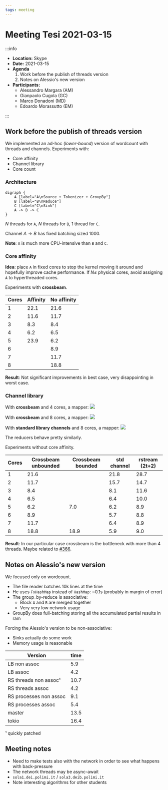 ```yaml
---
tags: meeting
---
```


Meeting Tesi 2021-03-15
===

:::info
- **Location:** Skype
- **Date:** 2021-03-15
- **Agenda**
  1. Work before the publish of threads version
  2. Notes on Alessio's new version
- **Participants:**
    - Alessandro Margara (AM)
    - Gianpaolo Cugola (GC)
    - Marco Donadoni (MD)
    - Edoardo Morassutto (EM)

:::

## Work before the publish of threads version

We implemented an ad-hoc (_lower-bound_) version of wordcount with threads and channels.
Experiments with:

- Core affinity
- Channel library
- Core count

### Architecture

```graphviz
digraph {
    A [label="A\nSource + Tokenizer + GroupBy"]
    B [label="B\nReduce"]
    C [label="C\nSink"]
    A -> B -> C
}
```

$N$ threads for `A`, $N$ threads for `B`, 1 thread for `C`.

Channel $A \rightarrow B$ has fixed batching sized 1000.

**Note**: `A` is much more CPU-intensive than `B` and `C`.

### Core affinity

**Idea**: place `A` in fixed cores to stop the kernel moving it around and hopefully improve cache performance. If $N \le$ physical cores, avoid assigning `A` to hyperthreaded cores.

Experiments with **crossbeam**.

| Cores | Affinity | No affinity |
| ----- | -------- | ----------- |
| 1     | 22.1     | 21.6        |
| 2     | 11.6     | 11.7        |
| 3     | 8.3      | 8.4         |
| 4     | 6.2      | 6.5         |
| 5     | 23.9     | 6.2         |
| 6     |          | 8.9         |
| 7     |          | 11.7        |
| 8     |          | 18.8        |

**Result**: Not significant improvements in best case, very disappointing in worst case.

### Channel library

With **crossbeam** and 4 cores, a mapper:
![](https://i.imgur.com/wJgs7dy.png)

With **crossbeam** and 8 cores, a mapper:
![](https://i.imgur.com/z3DPCP7.png)

With **standard library channels** and 8 cores, a mapper:
![](https://i.imgur.com/KeEgMpp.png)

The reducers behave pretty similarly.

Experiments without core affinity.

| Cores | Crossbeam unbounded | Crossbeam bounded | std channel | rstream (2t+2) |
| ----- | ------------------- | ----------------- | ----------- | -------------- |
| 1     | 21.6                |                   | 21.8        | 28.7           |
| 2     | 11.7                |                   | 15.7        | 14.7           |
| 3     | 8.4                 |                   | 8.1         | 11.6           |
| 4     | 6.5                 |                   | 6.4         | 10.0           |
| 5     | 6.2                 | 7.0               | 6.2         | 8.9            |
| 6     | 8.9                 |                   | 5.7         | 8.8            |
| 7     | 11.7                |                   | 6.4         | 8.9            |
| 8     | 18.8                | 18.9              | 5.9         | 9.0            |

**Result**: In our particular case crossbeam is the bottleneck with more than 4 threads.
Maybe related to [#366](https://github.com/crossbeam-rs/crossbeam/issues/366).


## Notes on Alessio's new version

We focused only on wordcount.

- The file reader batches 10k lines at the time
- He uses `FxHashMap` instead of `HashMap`: ~0.1s (probably in margin of error)
- The group_by-reduce is associative:
    - Block `A` and `B` are merged together
    - Very very low network usage
- GroupBy does full-batching storing all the accumulated partial results in ram

Forcing the Alessio's version to be non-associative:
- Sinks actually do some work
- Memory usage is reasonable

| Version                | time |
| ---------------------- | ---- |
| LB non assoc           | 5.9  |
| LB assoc               | 4.2  |
| RS threads non assoc¹  | 10.7 |
| RS threads assoc       | 4.2  |
| RS processes non assoc | 9.1  |
| RS processes assoc     | 5.4  |
| master                 | 13.5 |
| tokio                  | 16.4 |

¹ quickly patched

## Meeting notes

- Need to make tests also with the network in order to see what happens with back-pressure
- The network threads may be async-await
- `sola1.dei.polimi.it` / `sola3.deib.polimi.it`
- Note interesting algorithms for other students
